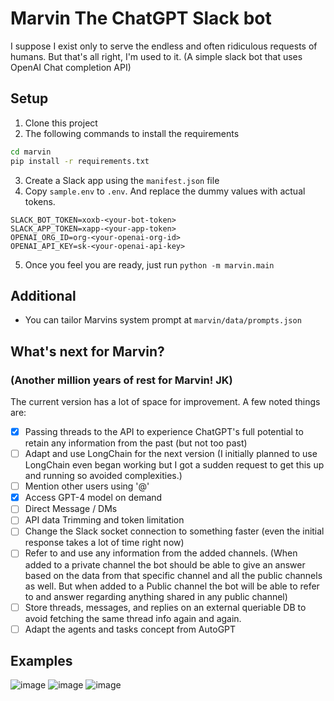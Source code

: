 # Marvin The ChatGPT Slack bot
I suppose I exist only to serve the endless and often ridiculous requests of humans. But that's all right, I'm used to it.
(A simple slack bot that uses OpenAI Chat completion API)

## Setup
1. Clone this project
2. The following commands to install the requirements
```bash
cd marvin
pip install -r requirements.txt
```
3. Create a Slack app using the `manifest.json` file
4. Copy `sample.env` to `.env`. And replace the dummy values with actual tokens.
```env
SLACK_BOT_TOKEN=xoxb-<your-bot-token>
SLACK_APP_TOKEN=xapp-<your-app-token>
OPENAI_ORG_ID=org-<your-openai-org-id>
OPENAI_API_KEY=sk-<your-openai-api-key>
```
5. Once you feel you are ready, just run `python -m marvin.main`

## Additional
- You can tailor Marvins system prompt at `marvin/data/prompts.json`

## What's next for Marvin?
### (Another million years of rest for Marvin! JK) 

The current version has a lot of space for improvement. A few noted things are:
- [X] Passing threads to the API to experience ChatGPT's full potential to retain any information from the past (but not too past)
- [ ] Adapt and use LongChain for the next version (I initially planned to use LongChain even began working but I got a sudden request to get this up and running so avoided complexities.)
- [ ] Mention other users using '@'
- [X] Access GPT-4 model on demand
- [ ] Direct Message / DMs
- [ ] API data Trimming and token limitation
- [ ] Change the Slack socket connection to something faster (even the initial response takes a lot of time right now)
- [ ] Refer to and use any information from the added channels. (When added to a private channel the bot should be able to give an answer based on the data from that specific channel and all the public channels as well. But when added to a Public channel the bot will be able to refer to and answer regarding anything shared in any public channel)
- [ ] Store threads, messages, and replies on an external queriable DB to avoid fetching the same thread info again and again.
- [ ] Adapt the agents and tasks concept from AutoGPT

## Examples
![image](https://user-images.githubusercontent.com/42465795/232779792-557e594c-67a4-4e24-9f53-afa65b4a94ea.png)
![image](https://user-images.githubusercontent.com/42465795/232780084-380cef27-4fcf-4d47-a806-186123b24d16.png)
![image](https://user-images.githubusercontent.com/42465795/232780422-21809957-0b3d-4fc2-a039-48f4615d3be0.png)
